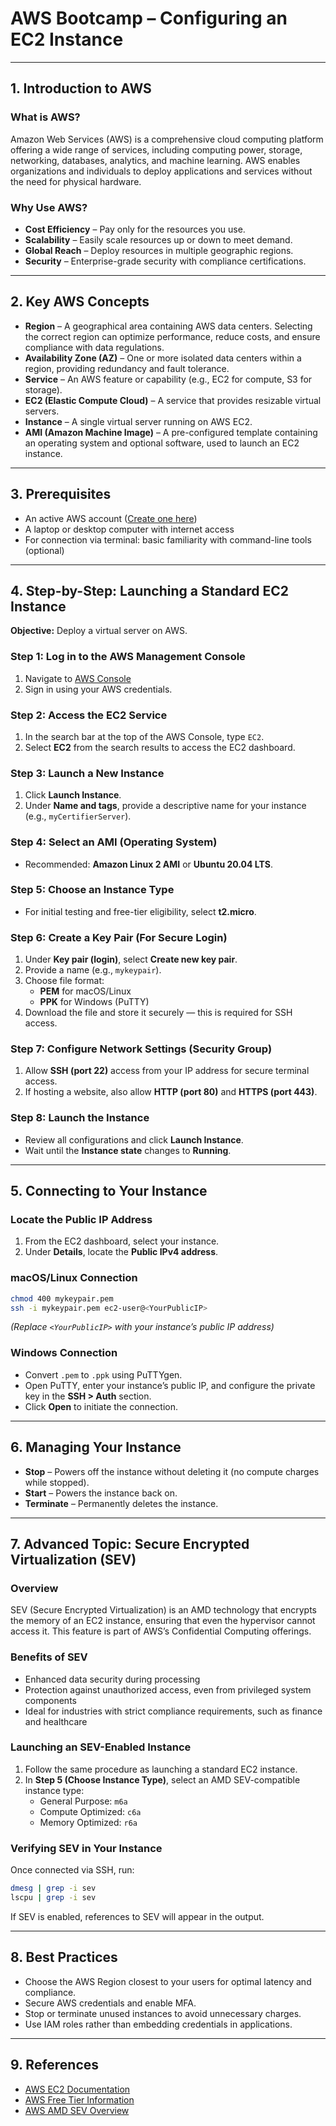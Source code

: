 # AWS Bootcamp – Configuring an EC2 Instance

---

## 1. Introduction to AWS

### What is AWS?
Amazon Web Services (AWS) is a comprehensive cloud computing platform offering a wide range of services, including computing power, storage, networking, databases, analytics, and machine learning. AWS enables organizations and individuals to deploy applications and services without the need for physical hardware.

### Why Use AWS?
- **Cost Efficiency** – Pay only for the resources you use.
- **Scalability** – Easily scale resources up or down to meet demand.
- **Global Reach** – Deploy resources in multiple geographic regions.
- **Security** – Enterprise-grade security with compliance certifications.

---

## 2. Key AWS Concepts

- **Region** – A geographical area containing AWS data centers. Selecting the correct region can optimize performance, reduce costs, and ensure compliance with data regulations.
- **Availability Zone (AZ)** – One or more isolated data centers within a region, providing redundancy and fault tolerance.
- **Service** – An AWS feature or capability (e.g., EC2 for compute, S3 for storage).
- **EC2 (Elastic Compute Cloud)** – A service that provides resizable virtual servers.
- **Instance** – A single virtual server running on AWS EC2.
- **AMI (Amazon Machine Image)** – A pre-configured template containing an operating system and optional software, used to launch an EC2 instance.

---

## 3. Prerequisites

- An active AWS account ([Create one here](https://aws.amazon.com))
- A laptop or desktop computer with internet access
- For connection via terminal: basic familiarity with command-line tools (optional)

---

## 4. Step-by-Step: Launching a Standard EC2 Instance

**Objective:** Deploy a virtual server on AWS.

### Step 1: Log in to the AWS Management Console
1. Navigate to [AWS Console](https://aws.amazon.com/console)
2. Sign in using your AWS credentials.

### Step 2: Access the EC2 Service
1. In the search bar at the top of the AWS Console, type `EC2`.
2. Select **EC2** from the search results to access the EC2 dashboard.

### Step 3: Launch a New Instance
1. Click **Launch Instance**.
2. Under **Name and tags**, provide a descriptive name for your instance (e.g., `myCertifierServer`).

### Step 4: Select an AMI (Operating System)
- Recommended: **Amazon Linux 2 AMI** or **Ubuntu 20.04 LTS**.

### Step 5: Choose an Instance Type
- For initial testing and free-tier eligibility, select **t2.micro**.

### Step 6: Create a Key Pair (For Secure Login)
1. Under **Key pair (login)**, select **Create new key pair**.
2. Provide a name (e.g., `mykeypair`).
3. Choose file format:
   - **PEM** for macOS/Linux
   - **PPK** for Windows (PuTTY)
4. Download the file and store it securely — this is required for SSH access.

### Step 7: Configure Network Settings (Security Group)
1. Allow **SSH (port 22)** access from your IP address for secure terminal access.
2. If hosting a website, also allow **HTTP (port 80)** and **HTTPS (port 443)**.

### Step 8: Launch the Instance
- Review all configurations and click **Launch Instance**.
- Wait until the **Instance state** changes to **Running**.

---

## 5. Connecting to Your Instance

### Locate the Public IP Address
1. From the EC2 dashboard, select your instance.
2. Under **Details**, locate the **Public IPv4 address**.

### macOS/Linux Connection
```bash
chmod 400 mykeypair.pem
ssh -i mykeypair.pem ec2-user@<YourPublicIP>
```
*(Replace `<YourPublicIP>` with your instance’s public IP address)*

### Windows Connection
- Convert `.pem` to `.ppk` using PuTTYgen.
- Open PuTTY, enter your instance’s public IP, and configure the private key in the **SSH > Auth** section.
- Click **Open** to initiate the connection.

---

## 6. Managing Your Instance
- **Stop** – Powers off the instance without deleting it (no compute charges while stopped).
- **Start** – Powers the instance back on.
- **Terminate** – Permanently deletes the instance.

---

## 7. Advanced Topic: Secure Encrypted Virtualization (SEV)

### Overview
SEV (Secure Encrypted Virtualization) is an AMD technology that encrypts the memory of an EC2 instance, ensuring that even the hypervisor cannot access it. This feature is part of AWS’s Confidential Computing offerings.

### Benefits of SEV
- Enhanced data security during processing
- Protection against unauthorized access, even from privileged system components
- Ideal for industries with strict compliance requirements, such as finance and healthcare

### Launching an SEV-Enabled Instance
1. Follow the same procedure as launching a standard EC2 instance.
2. In **Step 5 (Choose Instance Type)**, select an AMD SEV-compatible instance type:
   - General Purpose: `m6a`
   - Compute Optimized: `c6a`
   - Memory Optimized: `r6a`

### Verifying SEV in Your Instance
Once connected via SSH, run:
```bash
dmesg | grep -i sev
lscpu | grep -i sev
```
If SEV is enabled, references to SEV will appear in the output.

---

## 8. Best Practices
- Choose the AWS Region closest to your users for optimal latency and compliance.
- Secure AWS credentials and enable MFA.
- Stop or terminate unused instances to avoid unnecessary charges.
- Use IAM roles rather than embedding credentials in applications.

---

## 9. References
- [AWS EC2 Documentation](https://docs.aws.amazon.com/ec2/)
- [AWS Free Tier Information](https://aws.amazon.com/free)
- [AWS AMD SEV Overview](https://aws.amazon.com/ec2/amd/)
